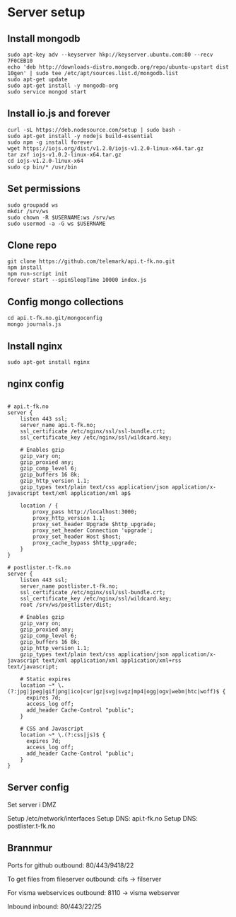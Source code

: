 # Server setup

## Install mongodb
```
sudo apt-key adv --keyserver hkp://keyserver.ubuntu.com:80 --recv 7F0CEB10
echo 'deb http://downloads-distro.mongodb.org/repo/ubuntu-upstart dist 10gen' | sudo tee /etc/apt/sources.list.d/mongodb.list
sudo apt-get update
sudo apt-get install -y mongodb-org
sudo service mongod start
```

## Install io.js and forever
```
curl -sL https://deb.nodesource.com/setup | sudo bash -
sudo apt-get install -y nodejs build-essential
sudo npm -g install forever
wget https://iojs.org/dist/v1.2.0/iojs-v1.2.0-linux-x64.tar.gz
tar zxf iojs-v1.0.2-linux-x64.tar.gz
cd iojs-v1.2.0-linux-x64
sudo cp bin/* /usr/bin
```

## Set permissions
```
sudo groupadd ws
mkdir /srv/ws
sudo chown -R $USERNAME:ws /srv/ws
sudo usermod -a -G ws $USERNAME
```

## Clone repo
```
git clone https://github.com/telemark/api.t-fk.no.git
npm install
npm run-script init
forever start --spinSleepTime 10000 index.js
```

## Config mongo collections
```
cd api.t-fk.no.git/mongoconfig
mongo journals.js
```


## Install nginx
```
sudo apt-get install nginx
```

## nginx config
```

# api.t-fk.no
server {
    listen 443 ssl;
    server_name api.t-fk.no;
    ssl_certificate /etc/nginx/ssl/ssl-bundle.crt;
    ssl_certificate_key /etc/nginx/ssl/wildcard.key;
    
    # Enables gzip
    gzip_vary on;
    gzip_proxied any;
    gzip_comp_level 6;
    gzip_buffers 16 8k;
    gzip_http_version 1.1;
    gzip_types text/plain text/css application/json application/x-javascript text/xml application/xml ap$

    location / {
        proxy_pass http://localhost:3000;
        proxy_http_version 1.1;
        proxy_set_header Upgrade $http_upgrade;
        proxy_set_header Connection 'upgrade';
        proxy_set_header Host $host;
        proxy_cache_bypass $http_upgrade;
    }
}

# postlister.t-fk.no
server {
    listen 443 ssl;
    server_name postlister.t-fk.no;
    ssl_certificate /etc/nginx/ssl/ssl-bundle.crt;
    ssl_certificate_key /etc/nginx/ssl/wildcard.key;
    root /srv/ws/postlister/dist;

    # Enables gzip
    gzip_vary on;
    gzip_proxied any;
    gzip_comp_level 6;
    gzip_buffers 16 8k;
    gzip_http_version 1.1;
    gzip_types text/plain text/css application/json application/x-javascript text/xml application/xml application/xml+rss text/javascript;

    # Static expires
    location ~* \.(?:jpg|jpeg|gif|png|ico|cur|gz|svg|svgz|mp4|ogg|ogv|webm|htc|woff)$ {
      expires 7d;
      access_log off;
      add_header Cache-Control "public";
    }

    # CSS and Javascript
    location ~* \.(?:css|js)$ {
      expires 7d;
      access_log off;
      add_header Cache-Control "public";
    }
}

```

## Server config
Set server i DMZ

Setup /etc/network/interfaces
Setup DNS: api.t-fk.no
Setup DNS: postlister.t-fk.no


## Brannmur
Ports for github
outbound: 80/443/9418/22

To get files from fileserver
outbound: cifs -> filserver

For visma webservices
outbound: 8110 -> visma webserver

Inbound
inbound: 80/443/22/25

